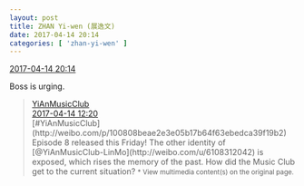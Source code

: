 ```yaml
---
layout: post
title: ZHAN Yi-wen (展逸文)
date: 2017-04-14 20:14
categories: [ 'zhan-yi-wen' ]
---
```


<div class="weibo-info">
  <a href="http://weibo.com/6108090526/EEv9KsYpT">2017-04-14 20:14</a>
</div>

Boss is urging.

<!-- more -->

> <div class="weibo-post-name">
>   <a href="http://weibo.com/u/6094546964">YiAnMusicClub</a>
> </div>
> <div class="weibo-info">
>   <a href="http://weibo.com/6094546964/EEs3gbTH6">2017-04-14 12:20</a>
> </div>
> [#YiAnMusicClub](http://weibo.com/p/100808beae2e3e05b17b64f63ebedca39f19b2) Episode 8 released this Friday! The other identity of [@YiAnMusicClub-LinMo](http://weibo.com/u/6108312042) is exposed, which rises the memory of the past. How did the Music Club get to the current situation?  
> <small>* View multimedia content(s) on the original page.</small>
